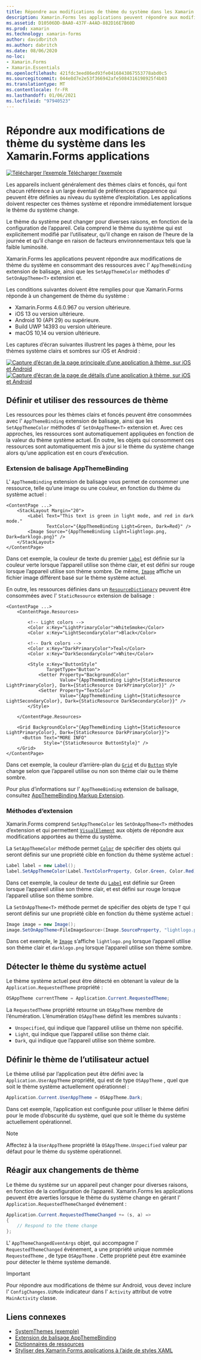 ```yaml
---
title: Répondre aux modifications de thème du système dans les Xamarin.Forms applications
description: Xamarin.Forms les applications peuvent répondre aux modifications de thème du système d’exploitation à l’aide du type OnAppTheme et de l’extension de balisage DynamicResource.
ms.assetid: D10506DD-BAA0-437F-A4AD-882D16E7B60D
ms.prod: xamarin
ms.technology: xamarin-forms
author: davidbritch
ms.author: dabritch
ms.date: 08/06/2020
no-loc:
- Xamarin.Forms
- Xamarin.Essentials
ms.openlocfilehash: 421fdc3eed86ed93fe0416843867553778abd0c5
ms.sourcegitcommit: 044e8d7e2e53f366942afe5084316198925f4b03
ms.translationtype: MT
ms.contentlocale: fr-FR
ms.lasthandoff: 01/06/2021
ms.locfileid: "97940523"
---
```

# <a name="respond-to-system-theme-changes-in-no-locxamarinforms-applications"></a>Répondre aux modifications de thème du système dans les Xamarin.Forms applications

[![Télécharger l’exemple](~/media/shared/download.png) Télécharger l’exemple](/samples/xamarin/xamarin-forms-samples/userinterface-systemthemesdemo/)

Les appareils incluent généralement des thèmes clairs et foncés, qui font chacun référence à un large éventail de préférences d’apparence qui peuvent être définies au niveau du système d’exploitation. Les applications doivent respecter ces thèmes système et répondre immédiatement lorsque le thème du système change.

Le thème du système peut changer pour diverses raisons, en fonction de la configuration de l’appareil. Cela comprend le thème du système qui est explicitement modifié par l’utilisateur, qu’il change en raison de l’heure de la journée et qu’il change en raison de facteurs environnementaux tels que la faible luminosité.

Xamarin.Forms les applications peuvent répondre aux modifications de thème du système en consommant des ressources avec l' `AppThemeBinding` extension de balisage, ainsi que les `SetAppThemeColor` méthodes d' `SetOnAppTheme<T>`  extension et.

Les conditions suivantes doivent être remplies pour que Xamarin.Forms réponde à un changement de thème du système :

- Xamarin.Forms 4.6.0.967 ou version ultérieure.
- iOS 13 ou version ultérieure.
- Android 10 (API 29) ou supérieure.
- Build UWP 14393 ou version ultérieure.
- macOS 10,14 ou version ultérieure.

Les captures d’écran suivantes illustrent les pages à thème, pour les thèmes système clairs et sombres sur iOS et Android :

[![Capture d’écran de la page principale d’une application à thème, sur iOS et Android](system-theme-changes-images/main-page-both-themes.png "Page principale de l’application à thème")](system-theme-changes-images/main-page-both-themes-large.png#lightbox "Page principale de l’application à thème") 
 [ ![Capture d’écran de la page de détails d’une application à thème, sur iOS et Android](system-theme-changes-images/detail-page-both-themes.png "Page de détails de l’application à thème")](system-theme-changes-images/detail-page-both-themes-large.png#lightbox "Page de détails de l’application à thème")

## <a name="define-and-consume-theme-resources"></a>Définir et utiliser des ressources de thème

Les ressources pour les thèmes clairs et foncés peuvent être consommées avec l' `AppThemeBinding` extension de balisage, ainsi que les `SetAppThemeColor` méthodes d' `SetOnAppTheme<T>` extension et. Avec ces approches, les ressources sont automatiquement appliquées en fonction de la valeur du thème système actuel. En outre, les objets qui consomment ces ressources sont automatiquement mis à jour si le thème du système change alors qu’une application est en cours d’exécution.

### <a name="appthemebinding-markup-extension"></a>Extension de balisage AppThemeBinding

L' `AppThemeBinding` extension de balisage vous permet de consommer une ressource, telle qu’une image ou une couleur, en fonction du thème du système actuel :

```xaml
<ContentPage ...>
    <StackLayout Margin="20">
        <Label Text="This text is green in light mode, and red in dark mode."
               TextColor="{AppThemeBinding Light=Green, Dark=Red}" />
        <Image Source="{AppThemeBinding Light=lightlogo.png, Dark=darklogo.png}" />
    </StackLayout>
</ContentPage>
```

Dans cet exemple, la couleur de texte du premier [`Label`](xref:Xamarin.Forms.Label) est définie sur la couleur verte lorsque l’appareil utilise son thème clair, et est défini sur rouge lorsque l’appareil utilise son thème sombre. De même, [`Image`](xref:Xamarin.Forms.Image) affiche un fichier image différent basé sur le thème système actuel.

En outre, les ressources définies dans un [`ResourceDictionary`](xref:Xamarin.Forms.ResourceDictionary) peuvent être consommées avec l' `StaticResource` extension de balisage :

```xaml
<ContentPage ...>
    <ContentPage.Resources>

        <!-- Light colors -->
        <Color x:Key="LightPrimaryColor">WhiteSmoke</Color>
        <Color x:Key="LightSecondaryColor">Black</Color>

        <!-- Dark colors -->
        <Color x:Key="DarkPrimaryColor">Teal</Color>
        <Color x:Key="DarkSecondaryColor">White</Color>

        <Style x:Key="ButtonStyle"
               TargetType="Button">
            <Setter Property="BackgroundColor"
                    Value="{AppThemeBinding Light={StaticResource LightPrimaryColor}, Dark={StaticResource DarkPrimaryColor}}" />
            <Setter Property="TextColor"
                    Value="{AppThemeBinding Light={StaticResource LightSecondaryColor}, Dark={StaticResource DarkSecondaryColor}}" />
        </Style>

    </ContentPage.Resources>

    <Grid BackgroundColor="{AppThemeBinding Light={StaticResource LightPrimaryColor}, Dark={StaticResource DarkPrimaryColor}}">
      <Button Text="MORE INFO"
              Style="{StaticResource ButtonStyle}" />
    </Grid>    
</ContentPage>    
```

Dans cet exemple, la couleur d’arrière-plan du [`Grid`](xref:Xamarin.Forms.Grid) et du [`Button`](xref:Xamarin.Forms.Button) style change selon que l’appareil utilise ou non son thème clair ou le thème sombre.

Pour plus d’informations sur l' `AppThemeBinding` extension de balisage, consultez [AppThemeBinding Markup Extension](~/xamarin-forms/xaml/markup-extensions/consuming.md#appthemebinding-markup-extension).

### <a name="extension-methods"></a>Méthodes d’extension

Xamarin.Forms comprend `SetAppThemeColor` les `SetOnAppTheme<T>` méthodes d’extension et qui permettent [`VisualElement`](xref:Xamarin.Forms.VisualElement) aux objets de répondre aux modifications apportées au thème du système.

La `SetAppThemeColor` méthode permet [`Color`](xref:Xamarin.Forms.Color) de spécifier des objets qui seront définis sur une propriété cible en fonction du thème système actuel :

```csharp
Label label = new Label();
label.SetAppThemeColor(Label.TextColorProperty, Color.Green, Color.Red);
```

Dans cet exemple, la couleur de texte du [`Label`](xref:Xamarin.Forms.Label) est définie sur Green lorsque l’appareil utilise son thème clair, et est défini sur rouge lorsque l’appareil utilise son thème sombre.

La `SetOnAppTheme<T>` méthode permet de spécifier des objets de type `T` qui seront définis sur une propriété cible en fonction du thème système actuel :

```csharp
Image image = new Image();
image.SetOnAppTheme<FileImageSource>(Image.SourceProperty, "lightlogo.png", "darklogo.png");
```

Dans cet exemple, le [`Image`](xref:Xamarin.Forms.Image) s’affiche `lightlogo.png` lorsque l’appareil utilise son thème clair et `darklogo.png` lorsque l’appareil utilise son thème sombre.

## <a name="detect-the-current-system-theme"></a>Détecter le thème du système actuel

Le thème système actuel peut être détecté en obtenant la valeur de la `Application.RequestedTheme` propriété :

```csharp
OSAppTheme currentTheme = Application.Current.RequestedTheme;
```

La `RequestedTheme` propriété retourne un `OSAppTheme` membre de l’énumération. L’énumération `OSAppTheme` définit les membres suivants :

- `Unspecified`, qui indique que l’appareil utilise un thème non spécifié.
- `Light`, qui indique que l’appareil utilise son thème clair.
- `Dark`, qui indique que l’appareil utilise son thème sombre.

## <a name="set-the-current-user-theme"></a>Définir le thème de l’utilisateur actuel

Le thème utilisé par l’application peut être défini avec la `Application.UserAppTheme` propriété, qui est de type `OSAppTheme` , quel que soit le thème système actuellement opérationnel :

```csharp
Application.Current.UserAppTheme = OSAppTheme.Dark;
```

Dans cet exemple, l’application est configurée pour utiliser le thème défini pour le mode d’obscurité du système, quel que soit le thème du système actuellement opérationnel.

> [!NOTE]
> Affectez à la `UserAppTheme` propriété la `OSAppTheme.Unspecified` valeur par défaut pour le thème du système opérationnel.

## <a name="react-to-theme-changes"></a>Réagir aux changements de thème

Le thème du système sur un appareil peut changer pour diverses raisons, en fonction de la configuration de l’appareil. Xamarin.Forms les applications peuvent être averties lorsque le thème du système change en gérant l' `Application.RequestedThemeChanged` événement :

```csharp
Application.Current.RequestedThemeChanged += (s, a) =>
{
    // Respond to the theme change
};
```

L' `AppThemeChangedEventArgs` objet, qui accompagne l' `RequestedThemeChanged` événement, a une propriété unique nommée `RequestedTheme` , de type `OSAppTheme` . Cette propriété peut être examinée pour détecter le thème système demandé.

> [!IMPORTANT]
> Pour répondre aux modifications de thème sur Android, vous devez inclure l' `ConfigChanges.UiMode` indicateur dans l' `Activity` attribut de votre `MainActivity` classe.

## <a name="related-links"></a>Liens connexes

- [SystemThemes (exemple)](/samples/xamarin/xamarin-forms-samples/userinterface-systemthemesdemo/)
- [Extension de balisage AppThemeBinding](~/xamarin-forms/xaml/markup-extensions/consuming.md#appthemebinding-markup-extension)
- [Dictionnaires de ressources](~/xamarin-forms/xaml/resource-dictionaries.md)
- [Styliser des Xamarin.Forms applications à l’aide de styles XAML](~/xamarin-forms/user-interface/styles/xaml/index.md)